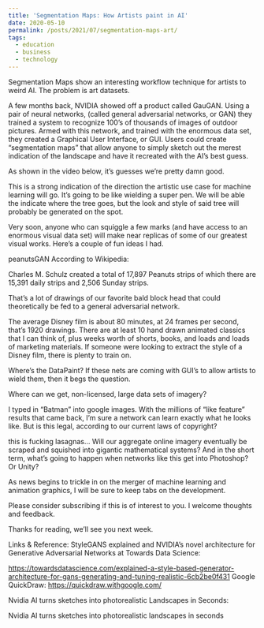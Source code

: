 ```yaml
---
title: 'Segmentation Maps: How Artists paint in AI'
date: 2020-05-10
permalink: /posts/2021/07/segmentation-maps-art/
tags:
  - education
  - business
  - technology
---
```

Segmentation Maps show an interesting workflow technique for artists to weird AI. The problem is art datasets.



A few months back, NVIDIA showed off a product called GauGAN. Using a pair of neural networks, (called general adversarial networks, or GAN) they trained a system to recognize 100’s of thousands of images of outdoor pictures. Armed with this network, and trained with the enormous data set, they created a Graphical User Interface, or GUI. Users could create “segmentation maps” that allow anyone to simply sketch out the merest indication of the landscape and have it recreated with the AI’s best guess.

As shown in the video below, it’s guesses we’re pretty damn good.


This is a strong indication of the direction the artistic use case for machine learning will go. It’s going to be like wielding a super pen. We will be able the indicate where the tree goes, but the look and style of said tree will probably be generated on the spot.


Very soon, anyone who can squiggle a few marks (and have access to an enormous visual data set) will make near replicas of some of our greatest visual works. Here’s a couple of fun ideas I had.

peanutsGAN
According to Wikipedia:

Charles M. Schulz created a total of 17,897 Peanuts strips of which there are 15,391 daily strips and 2,506 Sunday strips.

That’s a lot of drawings of our favorite bald block head that could theoretically be fed to a general adversarial network.


The average Disney film is about 80 minutes, at 24 frames per second, that’s 1920 drawings. There are at least 10 hand drawn animated classics that I can think of, plus weeks worth of shorts, books, and loads and loads of marketing materials. If someone were looking to extract the style of a Disney film, there is plenty to train on.

Where’s the DataPaint?
If these nets are coming with GUI’s to allow artists to wield them, then it begs the question.

Where can we get, non-licensed, large data sets of imagery?

I typed in “Batman” into google images. With the millions of “like feature” results that came back, I’m sure a network can learn exactly what he looks like. But is this legal, according to our current laws of copyright?


this is fucking lasagnas…
Will our aggregate online imagery eventually be scraped and squished into gigantic mathematical systems? And in the short term, what’s going to happen when networks like this get into Photoshop? Or Unity?

As news begins to trickle in on the merger of machine learning and animation graphics, I will be sure to keep tabs on the development.

Please consider subscribing if this is of interest to you. I welcome thoughts and feedback.

Thanks for reading, we’ll see you next week.


Links & Reference:
StyleGANS explained and NVIDIA’s novel architecture for Generative Adversarial Networks at Towards Data Science:

https://towardsdatascience.com/explained-a-style-based-generator-architecture-for-gans-generating-and-tuning-realistic-6cb2be0f431
Google QuickDraw: https://quickdraw.withgoogle.com/

Nvidia AI turns sketches into photorealistic Landscapes in Seconds:

Nvidia AI turns sketches into photorealistic landscapes in seconds
